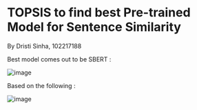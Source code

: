 # TOPSIS to find best Pre-trained Model for Sentence Similarity

By Dristi Sinha, 102217188

Best model comes out to be SBERT :


![image](https://github.com/user-attachments/assets/667ce939-d5d4-41c6-8546-c056a7c24fcf)

Based on the following :

![image](https://github.com/user-attachments/assets/2e56b126-fc34-4be5-91e4-75e800f315e4)
